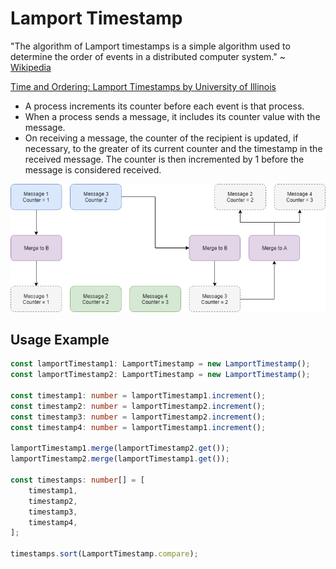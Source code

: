 # Lamport Timestamp

"The algorithm of Lamport timestamps is a simple algorithm used to determine the order of events in a distributed computer system." ~ [Wikipedia](https://en.wikipedia.org/wiki/Lamport_timestamps)

[Time and Ordering: Lamport Timestamps by University of Illinois](https://www.youtube.com/watch?v=CMBjvCzDVkY)

* A process increments its counter before each event is that process.
* When a process sends a message, it includes its counter value with the message.
* On receiving a message, the counter of the recipient is updated, if necessary, to the greater of its current counter and the timestamp in the received message. The counter is then incremented by 1 before the message is considered received.

![](https://github.com/barend-erasmus/pangolin/raw/master/images/lamport-timestamp.png)

## Usage Example

```typescript
const lamportTimestamp1: LamportTimestamp = new LamportTimestamp();
const lamportTimestamp2: LamportTimestamp = new LamportTimestamp();

const timestamp1: number = lamportTimestamp1.increment();
const timestamp2: number = lamportTimestamp2.increment();
const timestamp3: number = lamportTimestamp2.increment();
const timestamp4: number = lamportTimestamp1.increment();

lamportTimestamp1.merge(lamportTimestamp2.get());
lamportTimestamp2.merge(lamportTimestamp1.get());

const timestamps: number[] = [
    timestamp1,
    timestamp2,
    timestamp3,
    timestamp4,
];

timestamps.sort(LamportTimestamp.compare);
```
